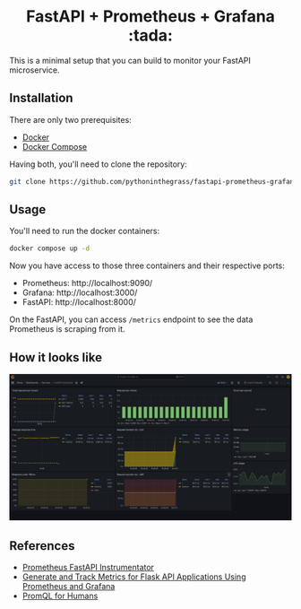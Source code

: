 <h1 align="center">FastAPI + Prometheus + Grafana :tada:</h1>

This is a minimal setup that you can build to monitor your FastAPI microservice.

## Installation

There are only two prerequisites:

* [Docker](https://docs.docker.com/get-docker/)
* [Docker Compose](https://docs.docker.com/compose/install/)

Having both, you'll need to clone the repository:

``` bash
git clone https://github.com/pythoninthegrass/fastapi-prometheus-grafana.git
```

## Usage

You'll need to run the docker containers:

``` bash
docker compose up -d
```

Now you have access to those three containers and their respective ports:

* Prometheus: http://localhost:9090/
* Grafana: http://localhost:3000/
* FastAPI: http://localhost:8000/

On the FastAPI, you can access `/metrics` endpoint to see the data Prometheus is scraping from it.

## How it looks like

<p align="center">
  <img src="./static/dashboard.jpeg">
</p>

## References

* [Prometheus FastAPI Instrumentator](https://github.com/trallnag/prometheus-fastapi-instrumentator)
* [Generate and Track Metrics for Flask API Applications Using Prometheus and Grafana](https://medium.com/swlh/generate-and-track-metrics-for-flask-api-applications-using-prometheus-and-grafana-55ddd39866f0)
* [PromQL for Humans](https://timber.io/blog/promql-for-humans/)
